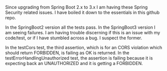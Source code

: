Since upgrading from Spring Boot 2.x to 3.x I am having these Spring Security related issues. I have boiled it down to the essentials in this github repo.

In the SpringBoot2 version all the tests pass. In the SpringBoot3 version I am seeing failures. I am having trouble discerning if this is an issue with my code/test, or if I have stumbled across a bug. I suspect the former.

In the testCors test, the third assertion, which is for an CORS violation which should return FORBIDDEN, is failing as OK is returned. In the testErrorHandlingUnauthorized test, the assertion is failing because it is expecting back an UNAUTHORIZED and it is getting a FORBIDDEN.
